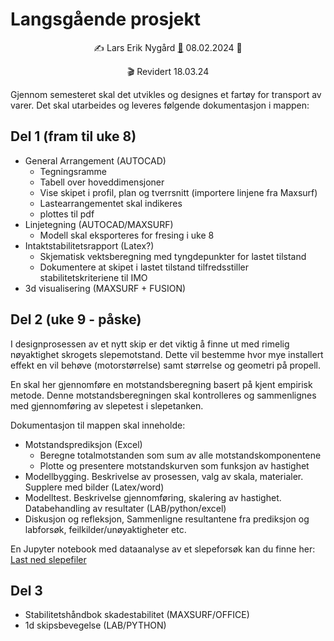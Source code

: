 # Langsgående prosjekt 

<p style="text-align:center;">
    ✍️ Lars Erik Nygård  <a href="mailto:lars.e.nygard@ntnu.no">📧</a> 08.02.2024 📅 
</p>
<p style="text-align:center;">
🎬 Revidert 18.03.24
</p>

Gjennom semesteret skal det utvikles og designes et fartøy for transport av varer. Det skal utarbeides og leveres følgende dokumentasjon i mappen: 

## Del 1 (fram til uke 8)
- General Arrangement (AUTOCAD) 
    - Tegningsramme
    - Tabell over hoveddimensjoner 
    - Vise skipet i profil, plan og tverrsnitt (importere linjene fra Maxsurf)
    - Lastearrangementet skal indikeres
    - plottes til pdf 
- Linjetegning (AUTOCAD/MAXSURF)
    - Modell skal eksporteres for fresing i uke 8 
- Intaktstabilitetsrapport (Latex?)
    - Skjematisk vektsberegning med tyngdepunkter for lastet tilstand 
    - Dokumentere at skipet i lastet tilstand tilfredsstiller stabilitetskriteriene til IMO
- 3d visualisering (MAXSURF + FUSION)

## Del 2 (uke 9 - påske)

I designprosessen av et nytt skip er det viktig å finne ut med rimelig nøyaktighet skrogets slepemotstand. 
Dette vil bestemme hvor mye installert effekt en vil behøve (motorstørrelse) samt størrelse og geometri på propell. 

En skal her gjennomføre en motstandsberegning basert på kjent empirisk metode. Denne motstandsberegningen skal kontrolleres og sammenlignes med gjennomføring av slepetest i slepetanken. 

Dokumentasjon til mappen skal inneholde: 

- Motstandsprediksjon (Excel)
    - Beregne totalmotstanden som sum av alle motstandskomponentene
    - Plotte og presentere motstandskurven som funksjon av hastighet 
- Modellbygging. Beskrivelse av prosessen, valg av skala, materialer. Supplere med bilder (Latex/word)
- Modelltest. Beskrivelse gjennomføring, skalering av hastighet. Databehandling av resultater (LAB/python/excel)
- Diskusjon og refleksjon, Sammenligne resultantene fra prediksjon og labforsøk, feilkilder/unøyaktigheter etc. 

En Jupyter notebook med dataanalyse av et slepeforsøk kan du finne her: 
<a href="https://cdn.jsdelivr.net/gh/skipsing/skipsdesign2/skrogmotstand/slepefiler.zip" download>Last ned slepefiler</a>


## Del 3 
- Stabilitetshåndbok skadestabilitet (MAXSURF/OFFICE)
- 1d skipsbevegelse (LAB/PYTHON)

